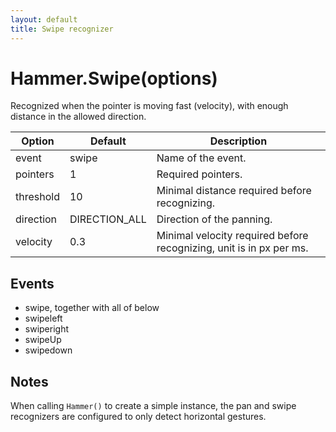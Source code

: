 ```yaml
---
layout: default
title: Swipe recognizer
---
```


# Hammer.Swipe(options)
Recognized when the pointer is moving fast (velocity), with enough distance in the allowed direction.

| Option    | Default  | Description       |
|-----------|----------|-------------------|
| event     | swipe    | Name of the event. |
| pointers  | 1        | Required pointers. |
| threshold | 10       | Minimal distance required before recognizing. |
| direction | DIRECTION_ALL | Direction of the panning. |
| velocity  | 0.3      | Minimal velocity required before recognizing, unit is in px per ms. |

## Events
- swipe, together with all of below
- swipeleft
- swiperight
- swipeUp
- swipedown

## Notes
When calling `Hammer()` to create a simple instance, the pan and swipe recognizers are configured to only detect horizontal gestures.
